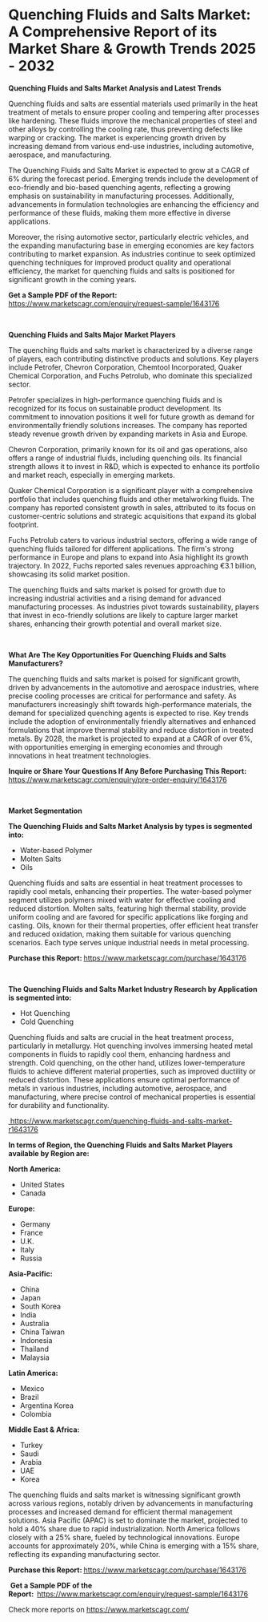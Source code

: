 <p><h1>Quenching Fluids and Salts Market: A Comprehensive Report of its Market Share & Growth Trends 2025 - 2032</h1></p><p><strong>Quenching Fluids and Salts Market Analysis and Latest Trends</strong></p>
<p><p>Quenching fluids and salts are essential materials used primarily in the heat treatment of metals to ensure proper cooling and tempering after processes like hardening. These fluids improve the mechanical properties of steel and other alloys by controlling the cooling rate, thus preventing defects like warping or cracking. The market is experiencing growth driven by increasing demand from various end-use industries, including automotive, aerospace, and manufacturing.</p><p>The Quenching Fluids and Salts Market is expected to grow at a CAGR of 6% during the forecast period. Emerging trends include the development of eco-friendly and bio-based quenching agents, reflecting a growing emphasis on sustainability in manufacturing processes. Additionally, advancements in formulation technologies are enhancing the efficiency and performance of these fluids, making them more effective in diverse applications.</p><p>Moreover, the rising automotive sector, particularly electric vehicles, and the expanding manufacturing base in emerging economies are key factors contributing to market expansion. As industries continue to seek optimized quenching techniques for improved product quality and operational efficiency, the market for quenching fluids and salts is positioned for significant growth in the coming years.</p></p>
<p><strong>Get a Sample PDF of the Report:&nbsp;</strong> <a href="https://www.marketscagr.com/enquiry/request-sample/1643176?utm_campaign=1848&utm_medium=2&utm_source=Github&utm_content=ia&utm_term=12012025&utm_id=quenching-fluids-and-salts">https://www.marketscagr.com/enquiry/request-sample/1643176</a></p>
<p>&nbsp;</p>
<p><strong>Quenching Fluids and Salts Major Market Players</strong></p>
<p><p>The quenching fluids and salts market is characterized by a diverse range of players, each contributing distinctive products and solutions. Key players include Petrofer, Chevron Corporation, Chemtool Incorporated, Quaker Chemical Corporation, and Fuchs Petrolub, who dominate this specialized sector.</p><p>Petrofer specializes in high-performance quenching fluids and is recognized for its focus on sustainable product development. Its commitment to innovation positions it well for future growth as demand for environmentally friendly solutions increases. The company has reported steady revenue growth driven by expanding markets in Asia and Europe.</p><p>Chevron Corporation, primarily known for its oil and gas operations, also offers a range of industrial fluids, including quenching oils. Its financial strength allows it to invest in R&D, which is expected to enhance its portfolio and market reach, especially in emerging markets.</p><p>Quaker Chemical Corporation is a significant player with a comprehensive portfolio that includes quenching fluids and other metalworking fluids. The company has reported consistent growth in sales, attributed to its focus on customer-centric solutions and strategic acquisitions that expand its global footprint.</p><p>Fuchs Petrolub caters to various industrial sectors, offering a wide range of quenching fluids tailored for different applications. The firm's strong performance in Europe and plans to expand into Asia highlight its growth trajectory. In 2022, Fuchs reported sales revenues approaching €3.1 billion, showcasing its solid market position.</p><p>The quenching fluids and salts market is poised for growth due to increasing industrial activities and a rising demand for advanced manufacturing processes. As industries pivot towards sustainability, players that invest in eco-friendly solutions are likely to capture larger market shares, enhancing their growth potential and overall market size.</p></p>
<p>&nbsp;</p>
<p><strong>What Are The Key Opportunities For Quenching Fluids and Salts Manufacturers?</strong></p>
<p><p>The quenching fluids and salts market is poised for significant growth, driven by advancements in the automotive and aerospace industries, where precise cooling processes are critical for performance and safety. As manufacturers increasingly shift towards high-performance materials, the demand for specialized quenching agents is expected to rise. Key trends include the adoption of environmentally friendly alternatives and enhanced formulations that improve thermal stability and reduce distortion in treated metals. By 2028, the market is projected to expand at a CAGR of over 6%, with opportunities emerging in emerging economies and through innovations in heat treatment technologies.</p></p>
<p><strong>Inquire or Share Your Questions If Any Before Purchasing This Report:</strong> <a href="https://www.marketscagr.com/enquiry/pre-order-enquiry/1643176?utm_campaign=1848&utm_medium=2&utm_source=Github&utm_content=ia&utm_term=12012025&utm_id=quenching-fluids-and-salts">https://www.marketscagr.com/enquiry/pre-order-enquiry/1643176</a></p>
<p>&nbsp;</p>
<p><strong>Market Segmentation</strong></p>
<p><strong>The Quenching Fluids and Salts Market Analysis by types is segmented into:</strong></p>
<p><ul><li>Water-based Polymer</li><li>Molten Salts</li><li>Oils</li></ul></p>
<p><p>Quenching fluids and salts are essential in heat treatment processes to rapidly cool metals, enhancing their properties. The water-based polymer segment utilizes polymers mixed with water for effective cooling and reduced distortion. Molten salts, featuring high thermal stability, provide uniform cooling and are favored for specific applications like forging and casting. Oils, known for their thermal properties, offer efficient heat transfer and reduced oxidation, making them suitable for various quenching scenarios. Each type serves unique industrial needs in metal processing.</p></p>
<p><strong>Purchase this Report:&nbsp;</strong><a href="https://www.marketscagr.com/purchase/1643176?utm_campaign=1848&utm_medium=2&utm_source=Github&utm_content=ia&utm_term=12012025&utm_id=quenching-fluids-and-salts">https://www.marketscagr.com/purchase/1643176</a></p>
<p>&nbsp;</p>
<p><strong>The Quenching Fluids and Salts Market Industry Research by Application is segmented into:</strong></p>
<p><ul><li>Hot Quenching</li><li>Cold Quenching</li></ul></p>
<p><p>Quenching fluids and salts are crucial in the heat treatment process, particularly in metallurgy. Hot quenching involves immersing heated metal components in fluids to rapidly cool them, enhancing hardness and strength. Cold quenching, on the other hand, utilizes lower-temperature fluids to achieve different material properties, such as improved ductility or reduced distortion. These applications ensure optimal performance of metals in various industries, including automotive, aerospace, and manufacturing, where precise control of mechanical properties is essential for durability and functionality.</p></p>
<p><a href="https://www.marketscagr.com/quenching-fluids-and-salts-market-r1643176?utm_campaign=1848&utm_medium=2&utm_source=Github&utm_content=ia&utm_term=12012025&utm_id=quenching-fluids-and-salts">&nbsp;https://www.marketscagr.com/quenching-fluids-and-salts-market-r1643176</a></p>
<p><strong>In terms of Region, the Quenching Fluids and Salts Market Players available by Region are:</strong></p>
<p>
    <p> <strong> North America: </strong>
        <ul>
            <li>United States</li>
            <li>Canada</li>
        </ul>
        </p> 
    <p> <strong> Europe: </strong>
        <ul>
            <li>Germany</li>
            <li>France</li>
            <li>U.K.</li>
            <li>Italy</li>
            <li>Russia</li>
        </ul>
        </p> 
    <p> <strong> Asia-Pacific: </strong>
        <ul>
            <li>China</li>
            <li>Japan</li>
            <li>South Korea</li>
            <li>India</li>
            <li>Australia</li>
            <li>China Taiwan</li>
            <li>Indonesia</li>
            <li>Thailand</li>
            <li>Malaysia</li>
        </ul>
        </p> 
    <p> <strong> Latin America: </strong>
        <ul>
            <li>Mexico</li>
            <li>Brazil</li>
            <li>Argentina Korea</li>
            <li>Colombia</li>
        </ul>
        </p> 
    <p> <strong> Middle East & Africa: </strong>
        <ul>
            <li>Turkey</li>
            <li>Saudi</li>
            <li>Arabia</li>
            <li>UAE</li>
            <li>Korea</li>
        </ul>
    </p>
    </p>
<p><p>The quenching fluids and salts market is witnessing significant growth across various regions, notably driven by advancements in manufacturing processes and increased demand for efficient thermal management solutions. Asia Pacific (APAC) is set to dominate the market, projected to hold a 40% share due to rapid industrialization. North America follows closely with a 25% share, fueled by technological innovations. Europe accounts for approximately 20%, while China is emerging with a 15% share, reflecting its expanding manufacturing sector.</p></p>
<p><strong>Purchase this Report: </strong><a href="https://www.marketscagr.com/purchase/1643176?utm_campaign=1848&utm_medium=2&utm_source=Github&utm_content=ia&utm_term=12012025&utm_id=quenching-fluids-and-salts">https://www.marketscagr.com/purchase/1643176</a></p>
<p>&nbsp;<strong>Get a Sample PDF of the Report:&nbsp;&nbsp;</strong><a href="https://www.marketscagr.com/enquiry/request-sample/1643176?utm_campaign=1848&utm_medium=2&utm_source=Github&utm_content=ia&utm_term=12012025&utm_id=quenching-fluids-and-salts">https://www.marketscagr.com/enquiry/request-sample/1643176</a></p>
<p><strong></strong></p>
<p>Check more reports on <a href="https://www.marketscagr.com/?utm_campaign=1848&utm_medium=2&utm_source=Github&utm_content=ia&utm_term=12012025&utm_id=quenching-fluids-and-salts">https://www.marketscagr.com/</a></p>